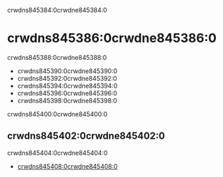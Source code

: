 crwdns845384:0crwdne845384:0
# crwdns845386:0crwdne845386:0

crwdns845388:0crwdne845388:0

- crwdns845390:0crwdne845390:0
- crwdns845392:0crwdne845392:0
- crwdns845394:0crwdne845394:0
- crwdns845396:0crwdne845396:0
- crwdns845398:0crwdne845398:0

crwdns845400:0crwdne845400:0
## crwdns845402:0crwdne845402:0

crwdns845404:0crwdne845404:0

 - [crwdns845408:0crwdne845408:0](crwdns845406:0crwdne845406:0)
